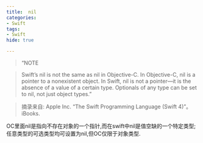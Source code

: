 ```yaml
---
title:  nil
categories:
- Swift
tags: 
- Swift
hide: true

---
```


> “NOTE

> Swift’s nil is not the same as nil in Objective-C. In Objective-C, nil is a pointer to a nonexistent object. In Swift, nil is not a pointer—it is the absence of a value of a certain type. Optionals of any type can be set to nil, not just object types.”

> 摘录来自: Apple Inc. “The Swift Programming Language (Swift 4)”。 iBooks. 

OC里面nil是指向不存在对象的一个指针,而在swift中nil是值空缺的一个特定类型;任意类型的可选类型均可设置为nil,但OC仅限于对象类型.
